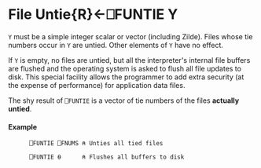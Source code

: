 




<h1 class="heading"><span class="name">File Untie</span><span class="command">{R}←⎕FUNTIE Y</span></h1>

`Y` must be a simple integer scalar or vector (including Zilde).  Files whose tie numbers occur in `Y` are untied.  Other elements of `Y` have no effect.


If `Y` is empty, no files are untied, but all the interpreter's internal file buffers are flushed and the operating system is asked to flush all file updates  to disk.  This special facility allows the programmer to add extra security (at the expense of performance) for application data files.


The shy result of `⎕FUNTIE` is a vector of tie numbers of the files **actually untied**.

#### Example
```apl
      ⎕FUNTIE ⎕FNUMS ⍝ Unties all tied files
 
      ⎕FUNTIE ⍬      ⍝ Flushes all buffers to disk
```



